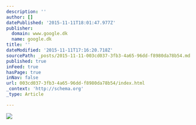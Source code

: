 ```yaml
---
description: ''
author: []
datePublished: '2015-11-11T18:01:47.977Z'
publisher:
  domain: www.google.dk
  name: google.dk
title: ''
dateModified: '2015-11-11T17:16:20.718Z'
sourcePath: _posts/2015-11-11-003cd037-3fb3-4a65-96dd-f8980da78b54.md
published: true
inFeed: true
hasPage: true
inNav: false
url: 003cd037-3fb3-4a65-96dd-f8980da78b54/index.html
_context: 'http://schema.org'
_type: Article

---
```

![](http://the-grid-user-content.s3-us-west-2.amazonaws.com/4b82defe-311a-412b-b5f3-e8b6f39edc4a.jpg)